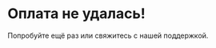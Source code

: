 <!DOCTYPE html>
<html lang="en">
<head>
    <meta charset="UTF-8">
    <meta name="viewport" content="width=device-width, initial-scale=1.0">
    <title>Оплата не удалась</title>
</head>
<body>
    <h1>Оплата не удалась!</h1>
    <p>Попробуйте ещё раз или свяжитесь с нашей поддержкой.</p>
</body>
</html>

